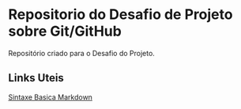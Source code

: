 # Repositorio do Desafio de Projeto sobre Git/GitHub 
Repositório criado para o Desafio do Projeto.

## Links Uteis
[Sintaxe Basica Markdown](https://markdown.net.br/sintaxe-basica/)
